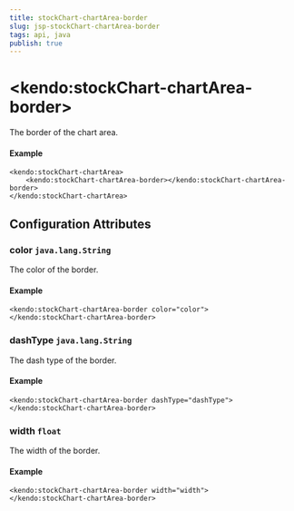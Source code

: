```yaml
---
title: stockChart-chartArea-border
slug: jsp-stockChart-chartArea-border
tags: api, java
publish: true
---
```


# \<kendo:stockChart-chartArea-border\>

The border of the chart area.

#### Example
    <kendo:stockChart-chartArea>
        <kendo:stockChart-chartArea-border></kendo:stockChart-chartArea-border>
    </kendo:stockChart-chartArea>

## Configuration Attributes

### color `java.lang.String`

The color of the border.

#### Example
    <kendo:stockChart-chartArea-border color="color">
    </kendo:stockChart-chartArea-border>

### dashType `java.lang.String`

The dash type of the border.

#### Example
    <kendo:stockChart-chartArea-border dashType="dashType">
    </kendo:stockChart-chartArea-border>

### width `float`

The width of the border.

#### Example
    <kendo:stockChart-chartArea-border width="width">
    </kendo:stockChart-chartArea-border>

